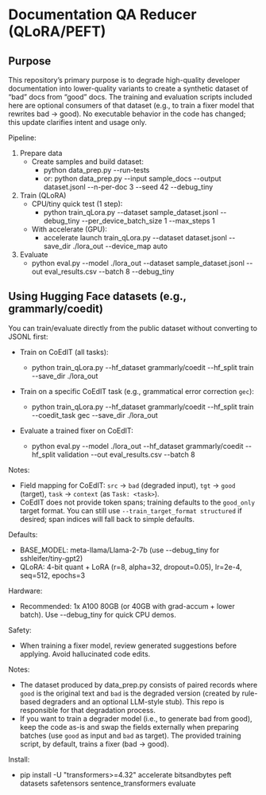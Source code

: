 # Documentation QA Reducer (QLoRA/PEFT)

## Purpose

This repository’s primary purpose is to degrade high-quality developer documentation into lower-quality variants to create a synthetic dataset of “bad” docs from “good” docs. The training and evaluation scripts included here are optional consumers of that dataset (e.g., to train a fixer model that rewrites bad -> good). No executable behavior in the code has changed; this update clarifies intent and usage only.

Pipeline:

1) Prepare data
   - Create samples and build dataset:
     - python data_prep.py --run-tests
     - or: python data_prep.py --input sample_docs --output dataset.jsonl --n-per-doc 3 --seed 42 --debug_tiny
2) Train (QLoRA)
   - CPU/tiny quick test (1 step):
     - python train_qLora.py --dataset sample_dataset.jsonl --debug_tiny --per_device_batch_size 1 --max_steps 1
   - With accelerate (GPU):
     - accelerate launch train_qLora.py --dataset dataset.jsonl --save_dir ./lora_out --device_map auto
3) Evaluate
   - python eval.py --model ./lora_out --dataset sample_dataset.jsonl --out eval_results.csv --batch 8 --debug_tiny

## Using Hugging Face datasets (e.g., grammarly/coedit)

You can train/evaluate directly from the public dataset without converting to JSONL first:

- Train on CoEdIT (all tasks):
  - python train_qLora.py --hf_dataset grammarly/coedit --hf_split train --save_dir ./lora_out

- Train on a specific CoEdIT task (e.g., grammatical error correction `gec`):
  - python train_qLora.py --hf_dataset grammarly/coedit --hf_split train --coedit_task gec --save_dir ./lora_out

- Evaluate a trained fixer on CoEdIT:
  - python eval.py --model ./lora_out --hf_dataset grammarly/coedit --hf_split validation --out eval_results.csv --batch 8

Notes:

- Field mapping for CoEdIT: `src` -> `bad` (degraded input), `tgt` -> `good` (target), `task` -> `context` (as `Task: <task>`).
- CoEdIT does not provide token spans; training defaults to the `good_only` target format. You can still use `--train_target_format structured` if desired; span indices will fall back to simple defaults.

Defaults:

- BASE_MODEL: meta-llama/Llama-2-7b (use --debug_tiny for sshleifer/tiny-gpt2)
- QLoRA: 4-bit quant + LoRA (r=8, alpha=32, dropout=0.05), lr=2e-4, seq=512, epochs=3

Hardware:

- Recommended: 1x A100 80GB (or 40GB with grad-accum + lower batch). Use --debug_tiny for quick CPU demos.

Safety:

- When training a fixer model, review generated suggestions before applying. Avoid hallucinated code edits.

Notes:

- The dataset produced by data_prep.py consists of paired records where `good` is the original text and `bad` is the degraded version (created by rule-based degraders and an optional LLM-style stub). This repo is responsible for that degradation process.
- If you want to train a degrader model (i.e., to generate bad from good), keep the code as-is and swap the fields externally when preparing batches (use `good` as input and `bad` as target). The provided training script, by default, trains a fixer (bad -> good).

Install:

- pip install -U "transformers>=4.32" accelerate bitsandbytes peft datasets safetensors sentence_transformers evaluate
